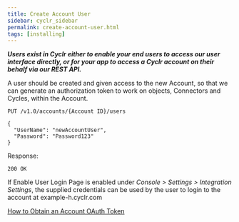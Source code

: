 ```yaml
---
title: Create Account User
sidebar: cyclr_sidebar
permalink: create-account-user.html
tags: [installing]
---
```


**_Users exist in Cyclr either to enable your end users to access our user interface directly, or for your app to access a Cyclr account on their behalf via our REST API._**

A user should be created and given access to the new Account, so that we can generate an authorization token to work on objects, Connectors and Cycles, within the Account.

    PUT /v1.0/accounts/{Account ID}/users

    {
      "UserName": "newAccountUser",
      "Password": "Password123"
    }

Response:

    200 OK

If Enable User Login Page is enabled under _Console > Settings > Integration Settings_, the supplied credentials can be used by the user to login to the account at example-h.cyclr.com

[How to Obtain an Account OAuth Token](./obtain-account-authorization-token)